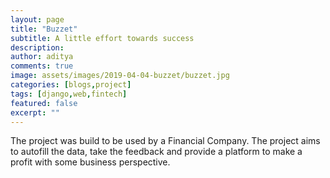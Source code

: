 ```yaml
---
layout: page
title: "Buzzet"
subtitle: A little effort towards success
description: 
author: aditya
comments: true
image: assets/images/2019-04-04-buzzet/buzzet.jpg
categories: [blogs,project]
tags: [django,web,fintech]
featured: false
excerpt: ""
---
```


The project was build to be used by a Financial Company. The project aims to autofill the data, take the feedback and provide a platform to make a profit with some business perspective.